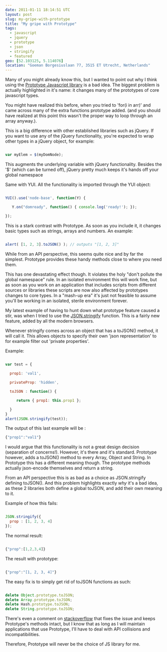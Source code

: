 ```yaml
---
date: 2011-01-11 18:14:51 UTC
layout: post
slug: my-gripe-with-prototype
title: "My gripe with Prototype"
tags:
  - javascript
  - jquery
  - prototype
  - json
  - stringify
  - featured
geo: [52.103125, 5.114076]
location: "Goeman Borgesiuslaan 77, 3515 ET Utrecht, Netherlands"
---
```


<p>Many of you might already know this, but I wanted to point out why I think using the <a href="http://www.prototypejs.org/">Prototype Javascript library</a> is a bad idea. The biggest problem is actually highlighted in it's name: it changes many of the prototypes of core javascript types.</p>

<p>You might have realized this before, when you tried to 'for(i in arr)' and came across many of the extra functions prototype added. (and you should have realized at this point this wasn't the proper way to loop through an array anyway.).</p>

<p>This is a big difference with other established libraries such as jQuery. If you want to use any of the jQuery functionality, you're expected to wrap other types in a jQuery object, for example:</p>

```javascript

var myElem = $(myDomNode);

```

<p>This augments the underlying variable with jQuery functionality. Besides the '$' (which can be turned off), jQuery pretty much keeps it's hands off your global namespace</p>

<p>Same with YUI. All the functionality is imported through the YUI object:</p>

```javascript

YUI().use('node-base', function(Y) {

   Y.on("domready", function() { console.log('ready!'); });

});

```

<p>This is a stark contrast with Prototype. As soon as you include it, it changes basic types such as strings, arrays and numbers. An example:</p>

```javascript

alert( [1, 2, 3].toJSON() ); // outputs "[1, 2, 3]"

```

<p>While from an API perspective, this seems quite nice and by far the simplest. Prototype provides these handy methods close to where you need them.</p>

<p>This has one devastating effect though. It violates the holy "don't pollute the global namespace" rule. In an isolated environment this will work fine, but as soon as you work on an application that includes scripts from different sources or libraries these scripts are now also affected by prototypes changes to core types. In a "mash-up era" it's just not feasible to assume you'll be working in an isolated, sterile environment forever.</p>

<p>My latest example of having to hunt down what prototype feature caused a stir, was when I tried to use the <a href="https://developer.mozilla.org/En/Using_JSON_in_Firefox">JSON.stringify</a> function. This is a fairly new feature, added by all the modern browsers.</p>

<p>Whenever stringify comes across an object that has a toJSON() method, it will call it. This allows objects to specify their own 'json representation' to for example filter out 'private properties'.</p>

<p>Example:</p>

```javascript

var test = {
 
  prop1: 'val1',

  privateProp: 'hidden',

  toJSON : function() {

     return { prop1: this.prop1 };

  }
}
alert(JSON.stringify(test));

```

<p>The output of this last example will be :</p>

```javascript
{"prop1":"val1"}
```

<p>I would argue that this functionality is not a great design decision (separation of concerns!). However, it's there and it's standard. Prototype however, adds a toJSON() method to every Array, Object and String. In Prototype this has a different meaning though. The prototype methods actually json-encode themselves and return a string.</p>

<p>From an API perspective this is as bad as a choice as JSON.stringify defining toJSON(). And this problem  highlights exactly <em>why</em> it's a bad idea, as these 2 libraries both define a global toJSON, and add their own meaning to it.</p>

<p>Example of how this fails:</p>

```javascript

JSON.stringify({
  prop : [1, 2, 3, 4]
});

```

<p>The normal result:</p>

```javascript

{"prop":[1,2,3,4]}

```

<p>The result with prototype:</p>

```javascript

{"prop":"[1, 2, 3, 4]"}

```

<p>The easy fix is to simply get rid of toJSON functions as such:</p>

```javascript

delete Object.prototype.toJSON;
delete Array.prototype.toJSON;
delete Hash.prototype.toJSON;
delete String.prototype.toJSON;

```

<p>There's even a comment on <a href="http://stackoverflow.com/questions/710586/json-stringify-bizarreness">stackoverflow</a> that fixes the issue and keeps Prototype's methods intact, but I know that as long as I will maintain applications that use Prototype, I'll have to deal with API collisions and incompatibilities.</p>

<p>Therefore, Prototype will never be the choice of JS library for me.</p>
